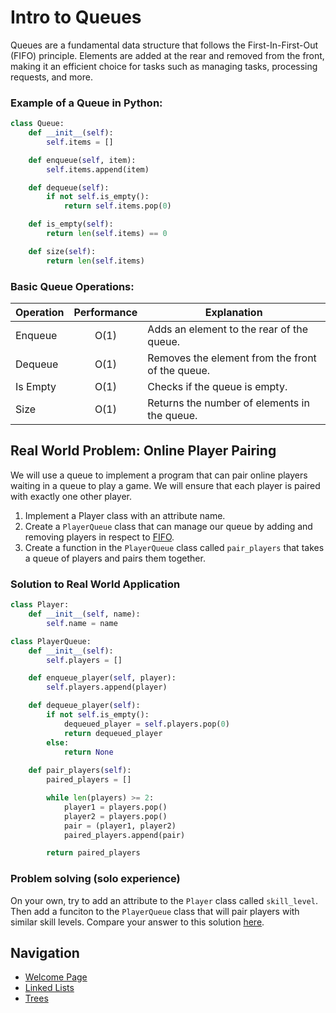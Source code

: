 # Intro to Queues
Queues are a fundamental data structure that follows the First-In-First-Out (FIFO) principle. Elements are added at the rear and removed from the front, making it an efficient choice for tasks such as managing tasks, processing requests, and more.

### Example of a Queue in Python:
```python
class Queue:
    def __init__(self):
        self.items = []

    def enqueue(self, item):
        self.items.append(item)

    def dequeue(self):
        if not self.is_empty():
            return self.items.pop(0)

    def is_empty(self):
        return len(self.items) == 0

    def size(self):
        return len(self.items)
```
### Basic Queue Operations:

| Operation       | Performance | Explanation |
| --------------- |:-----------:| ----------- | 
| Enqueue         | O(1)        | Adds an element to the rear of the queue.
| Dequeue         | O(1)        | Removes the element from the front of the queue.
| Is Empty        | O(1)        | Checks if the queue is empty.
| Size            | O(1)        | Returns the number of elements in the queue.



## Real World Problem: Online Player Pairing 
We will use a queue to implement a program that can pair online players waiting in a queue to play a game. We will ensure that each player is paired with exactly one other player.

1. Implement a Player class with an attribute name.
2. Create a `PlayerQueue` class that can manage our queue by adding and removing players in respect to [FIFO](#intro-to-queues).
3. Create a function in the `PlayerQueue` class called `pair_players` that takes a queue of players and pairs them together.

### Solution to Real World Application

```py
class Player:
    def __init__(self, name):
        self.name = name
```
```py
class PlayerQueue:
    def __init__(self):
        self.players = []

    def enqueue_player(self, player):
        self.players.append(player)

    def dequeue_player(self):
        if not self.is_empty():
            dequeued_player = self.players.pop(0)
            return dequeued_player
        else:
            return None
        
    def pair_players(self):
        paired_players = []

        while len(players) >= 2:
            player1 = players.pop()
            player2 = players.pop()
            pair = (player1, player2)
            paired_players.append(pair)

        return paired_players
```

### Problem solving (solo experience)

On your own, try to add an attribute to the `Player` class called `skill_level`. Then add a funciton to the `PlayerQueue` class that will pair players with similar skill levels. Compare your answer to this solution [here](queues_solution.md).

## Navigation
- [Welcome Page](welcome.md)
- [Linked Lists](linked_lists.md)
- [Trees](trees.md)

